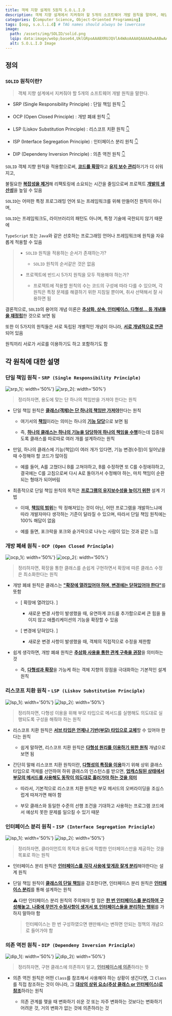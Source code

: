 ```yaml
---
title: 객체 지향 설계의 5원칙 S.O.L.I.D
description: 객체 지향 설계에서 지켜줘야 할 5개의 소프트웨어 개발 원칙을 말하며, 해당 5가지의 원칙에 대한 정리
categories: [Computer Science, Object-Oriented Programming]
tags: [oop, s.o.l.i.d] # TAG names should always be lowercase
image:
  path: /assets/img/SOLID/solid.png
  lqip: data:image/webp;base64,UklGRpoAAABXRUJQVlA4WAoAAAAQAAAADwAABwAAQUxQSDIAAAARL0AmbZurmr57yyIiqE8oiG0bejIYEQTgqiDA9vqnsUSI6H+oAERp2HZ65qP/VIAWAFZQOCBCAAAA8AEAnQEqEAAIAAVAfCWkAALp8sF8rgRgAP7o9FDvMCkMde9PK7euH5M1m6VWoDXf2FkP3BqV0ZYbO6NA/VFIAAAA
  alt: S.O.L.I.D Image
---
```


## 정의

### `SOLID` 원칙이란?

> 객체 지향 설계에서 지켜줘야 할 5개의 소프트웨어 개발 원칙을 말한다.

- SRP (Single Responsibility Principle) : 단일 책임 원칙 [👇](#단일-책임-원칙---srp-single-responsibility-principle)

- OCP (Open Closed Principle) : 개방 폐쇄 원칙 [👇](#개방-폐쇄-원칙---ocp-open-closed-principle)

- LSP (Liskov Substitution Principle) : 리스코프 치환 원칙 [👇](#리스코프-치환-원칙---lsp-liskov-substitution-principle)

- ISP (Interface Segregation Principle) : 인터페이스 분리 원칙 [👇](#인터페이스-분리-원칙---isp-interface-segregation-principle)

- DIP (Dependeny Inversion Principle) : 의존 역전 원칙 [👇](#의존-역전-원칙---dip-dependeny-inversion-principle)

`SOLID` 객체 지향 원칙을 적용함으로써, <ins>**코드를 확장**</ins>하고 <ins>**유지 보수 관리**</ins>하기가 더 쉬워지고,

불필요한 <ins>**복잡성을 제거**</ins>해 리팩토링에 소요되는 시간을 줄임으로써 프로젝트 <ins>**개발의 생산성**</ins>을 높일 수 있음

`SOLID`는 어떠한 특정 프로그래밍 언어 또는 프레임워크를 위해 만들어진 원칙이 아니며,

`SOLID`는 프레임워크도, 라이브러리의 패턴도 아니며, 특정 기술에 국한되지 않기 때문에

`TypeScript` 또는 `Java`와 같은 선호하는 프로그래밍 언어나 프레임워크에 원칙을 자유롭게 적용할 수 있음

> - `SOLID` 원칙을 적용하는 순서가 존재하는가?
>
>   - `SOLID` 원칙의 순서같은 것은 없음
>
> - 프로젝트에 반드시 5가지 원칙을 모두 적용해야 하는가?
>
>   - 프로젝트에 적용할 원칙의 수는 코드의 구성에 따라 다를 수 있으며, 각 원칙은 특정 문제를 해결하기 위한 지침일 뿐이며, 취사 선택해서 잘 사용하면 됨

결론적으로, `SOLID`의 용어의 개념 이론은 <ins>**추상화, 상속, 인터페이스, 다형성... 등 개념들을 재정립**</ins>한 것으로 보면 됨

또한 이 5가지의 원칙들은 서로 독립된 개별적인 개념이 아니라, <ins>**서로 개념적으로 연관**</ins>되어 있음

원칙끼리 서로가 서로를 이용하기도 하고 포함하기도 함

## 각 원칙에 대한 설명

### 단일 책임 원칙 - `SRP (Single Responsibility Principle)`

![srp_1](/assets/img/SOLID/srp_1.png){: width='50%'}
![srp_2](/assets/img/SOLID/srp_2.png){: width='50%'}

> 정리하자면, 용도에 맞는 단 하나의 책임만을 가져야 한다는 원칙

- 단일 책임 원칙은 <ins>**클래스(객체)는 단 하나의 책임만 가져야**</ins>한다는 원칙

  - 여기서의 <ins>**책임**</ins>이라는 의미는 하나의 <ins>**기능 담당**</ins>으로 보면 됨

  - 즉, <ins>**하나의 클래스는 하나의 기능을 담당하여 하나의 책임을 수행**</ins>하는데 집중되도록 클래스를 따로따로 여러 개를 설계하라는 원칙

- 만일, 하나의 클래스에 기능(책임)이 여러 개가 있다면, 기능 변경(수정)이 일어났을 때 수정해야 할 코드가 많아짐

  - 예를 들어, A를 고쳤더니 B를 고쳐야하고, B를 수정하면 또 C를 수정애햐하고, 결국에는 C를 고침으로써 다시 A로 돌아가서 수정해야 하는, 마치 책임이 순환되는 형태가 되어버림

- 최종적으로 단일 책임 원칙의 목적은 <ins>**프로그램의 유지보수성을 높이기 위한**</ins> 설계 기법

  - 이때, <ins>**책임의 범위**</ins>는 딱 정해져있는 것이 아닌, 어떤 프로그램을 개발하느냐에 따라 개발자마다 생각하는 기준이 달라질 수 있으며, 따라서 단일 책임 원칙에는 100% 해답이 없음

  - 예를 들면, 포크락을 포크와 숟가락으로 나누는 사람이 있는 것과 같은 느낌

### 개방 폐쇄 원칙 - `OCP (Open Closed Principle)`

![ocp_1](/assets/img/SOLID/ocp_1.png){: width='50%'}
![ocp_2](/assets/img/SOLID/ocp_2.png){: width='50%'}

> 정리하자면, 확장을 통한 클래스를 손쉽게 구현하면서 확장에 따른 클래스 수정은 최소화한다는 원칙

- 개방 폐쇄 원칙은 클래스는 <ins>**"확장에 열려있어야 하며, 변경에는 닫혀있어야 한다"**</ins>를 뜻함

  - [ 확장에 열려있다. ]

    - 새로운 변경 사항이 발생했을 때, 유연하게 코드를 추가함으로써 큰 힘을 들이지 않고 애플리케이션의 기능을 확장할 수 있음

  - [ 변경에 닫혀있다. ]

    - 새로운 변경 사항이 발생했을 때, 객체의 직접적으로 수정을 제한함

- 쉽게 생각하면, 개방 폐쇄 원칙은 <ins>**추상화 사용을 통한 관계 구축을 권장**</ins>을 의미하는 것

  - 즉, <ins>**다형성과 확장**</ins>을 가능케 하는 객체 지향의 장점을 극대화하는 기본적인 설계 원칙

### 리스코프 치환 원칙 - `LSP (Liskov Substitution Principle)`

![lsp_1](/assets/img/SOLID/lsp_1.png){: width='50%'}
![lsp_2](/assets/img/SOLID/lsp_2.png){: width='50%'}

> 정리하자면, 다형성 이용을 위해 부모 타입으로 메서드를 실행해도 의도대로 실행되도록 구성을 해줘야 하는 원칙

- 리스코프 치환 원칙은 <ins>**서브 타입은 언제나 기반(부모) 타입으로 교체**</ins>할 수 있어야 한다는 원칙

  - 쉽게 말하면, 리스코프 치환 원칙은 <ins>**다형성 원리를 이용하기 위한 원칙**</ins> 개념으로 보면 됨

- 간단히 말해 리스코프 치환 원칙이란, <ins>**다형성의 특징을 이용**</ins>하기 위해 상위 클래스 타입으로 객체를 선언하여 하위 클래스의 인스턴스를 받으면, <ins>**업캐스팅된 상태에서 부모의 메서드를 사용해도 동작이 의도대로 흘러가야 하는 것을 의미**</ins>

  - 따라서, 기본적으로 리스코프 치환 원칙은 부모 메서드의 오버라이딩을 조심스럽게 따져가면 해야 함

  - 부모 클래스와 동일한 수준의 선행 조건을 기대하고 사용하는 프로그램 코드에서 예상치 못한 문제를 일으킬 수 있기 때문

### 인터페이스 분리 원칙 - `ISP (Interface Segregation Principle)`

![isp_1](/assets/img/SOLID/isp_1.png){: width='50%'}
![isp_2](/assets/img/SOLID/isp_2.png){: width='50%'}

> 정리하자면, 클라이언트의 목적과 용도에 적합한 인터페이스만을 제공하는 것을 목표로 하는 원칙

- 인터페이스 분리 원칙은 <ins>**인터페이스를 각각 사용에 맞게끔 잘게 분리**</ins>해야한다는 설계 원칙

- 단일 책임 원칙이 <ins>**클래스의 단일 책임**</ins>을 강조한다면, 인터페이스 분리 원칙은 <ins>**인터페이스 분리**</ins>를 통해 설계하는 원칙

  ⚠️ 다만 인터페이스 분리 원칙의 주의해야 할 점은 <ins>**한 번 인터페이스를 분리하여 구성해놓고, 나중에 무언가 수정사항이 생겨서 또 인터페이스들을 분리하는 행위**</ins>를 가하지 말하야 함

  > 인터페이스는 한 번 구성하였으면 왠만해서는 변하면 안되는 정책의 개념으로 들어가야 함

### 의존 역전 원칙 - `DIP (Dependeny Inversion Principle)`

![dip_1](/assets/img/SOLID/dip_1.png){: width='50%'}
![dip_2](/assets/img/SOLID/dip_2.png){: width='50%'}

> 정리하자면, 구현 클래스에 의존하지 말고, <ins>**인터페이스에 의존**</ins>하라는 뜻

- 의존 역전 원칙은 어떤 `Class`를 참조해서 사용해야 하는 상황이 생긴다면, 그 `Class`를 직접 참조하는 것이 아니라, 그 <ins>**대상의 상위 요소(추상 클래스 or 인터페이스)로 참조**</ins>하라는 원칙

  - 의존 관계를 맺을 때 변화하기 쉬운 것 또는 자주 변화하는 것보다는 변화하기 어려운 것, 거의 변화가 없는 것에 의존하라는 것

